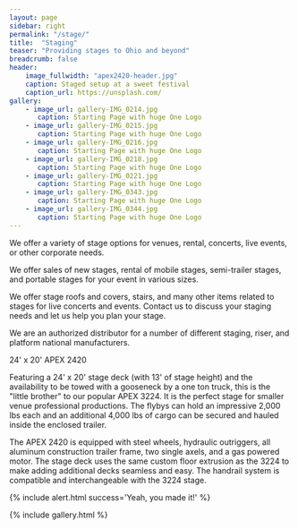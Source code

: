```yaml
---
layout: page
sidebar: right
permalink: "/stage/"
title:  "Staging"
teaser: "Providing stages to Ohio and beyond"
breadcrumb: false
header:
    image_fullwidth: "apex2420-header.jpg"
    caption: Staged setup at a sweet festival
    caption_url: https://unsplash.com/
gallery:
    - image_url: gallery-IMG_0214.jpg
       caption: Starting Page with huge One Logo
    - image_url: gallery-IMG_0215.jpg
       caption: Starting Page with huge One Logo
    - image_url: gallery-IMG_0216.jpg
       caption: Starting Page with huge One Logo
    - image_url: gallery-IMG_0218.jpg
       caption: Starting Page with huge One Logo
    - image_url: gallery-IMG_0221.jpg
       caption: Starting Page with huge One Logo
    - image_url: gallery-IMG_0343.jpg
       caption: Starting Page with huge One Logo
    - image_url: gallery-IMG_0344.jpg
       caption: Starting Page with huge One Logo
---
```

We offer a variety of stage options for venues, rental, concerts, live events, or other corporate needs.

We offer sales of new stages, rental of mobile stages, semi-trailer stages, and portable stages for your event in various sizes.

We offer stage roofs and covers, stairs, and many other items related to stages for live concerts and events.  Contact us to discuss your staging needs and let us help you plan your stage.

We are an authorized distributor for a number of different staging, riser, and platform national manufacturers.
 


24' x 20'
APEX 2420

Featuring a 24' x 20' stage deck (with 13' of stage height) and the availability to be towed with a gooseneck by a one ton truck, this is the "little brother" to our popular APEX 3224. It is the perfect stage for smaller venue professional productions. The flybys can hold an impressive 2,000 lbs each and an additional 4,000 lbs of cargo can be secured and hauled inside the enclosed trailer.

The APEX 2420 is equipped with steel wheels, hydraulic outriggers, all aluminum construction trailer frame, two single axels, and a gas powered motor. The stage deck uses the same custom floor extrusion as the 3224 to make adding additional decks seamless and easy. The handrail system is compatible and interchangeable with the 3224 stage.

{% include alert.html success='Yeah, you made it!' %}

{% include gallery.html %}
     
       